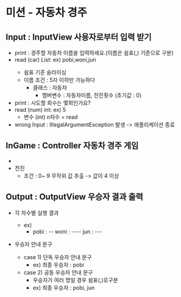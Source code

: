 # 미션 - 자동차 경주

## Input : InputView 사용자로부터 입력 받기
- print : 경주할 자동차 이름을 입력하세요.(이름은 쉼표(,) 기준으로 구분)
- read (car) List<String>: ex) pobi,woni,jun
  - 쉼표 기준 슬라이싱
  - 이름 조건 : 5자 이하만 가능하다
    - 클래스 : 자동차
      - 멤버변수 : 자동차이름, 전진횟수 (초기값 : 0)
- print : 시도할 회수는 몇회인가요?
- read (num) int: ex) 5
  - 변수 (int) n차수 = read
- wrong Input : IllegalArgumentException 발생 -> 애플리케이션 종료
## InGame : Controller 자동차 경주 게임
- 
- 전진
  - 조건 : 0~ 9 무작위 값 추출 -> 값이 4 이상

## Output : OutputView 우승자 결과 출력
- 각 차수별 실행 결과
  - ex)
    - pobi : --
      woni : ----
      jun : ---
    
- 우승자 안내 문구
  - case 1) 단독 우승자 안내 문구
    - ex) 최종 우승자 : pobi
  - case 2) 공동 우승자 안내 문구
    - 우승자가 여러 명일 경우 쉼표(,)로구분
    - ex) 최종 우승자 : pobi, jun
